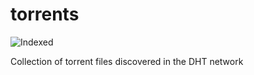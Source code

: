 torrents 
========
![Indexed](https://img.shields.io/badge/indexed-24537-blue)

Collection of torrent files discovered in the DHT network
